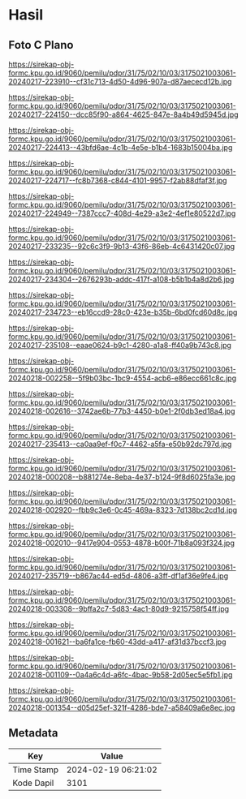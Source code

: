 # Hasil

## Foto C Plano

https://sirekap-obj-formc.kpu.go.id/9060/pemilu/pdpr/31/75/02/10/03/3175021003061-20240217-223910--cf31c713-4d50-4d96-907a-d87aececd12b.jpg

https://sirekap-obj-formc.kpu.go.id/9060/pemilu/pdpr/31/75/02/10/03/3175021003061-20240217-224150--dcc85f90-a864-4625-847e-8a4b49d5945d.jpg

https://sirekap-obj-formc.kpu.go.id/9060/pemilu/pdpr/31/75/02/10/03/3175021003061-20240217-224413--43bfd6ae-4c1b-4e5e-b1b4-1683b15004ba.jpg

https://sirekap-obj-formc.kpu.go.id/9060/pemilu/pdpr/31/75/02/10/03/3175021003061-20240217-224717--fc8b7368-c844-4101-9957-f2ab88dfaf3f.jpg

https://sirekap-obj-formc.kpu.go.id/9060/pemilu/pdpr/31/75/02/10/03/3175021003061-20240217-224949--7387ccc7-408d-4e29-a3e2-4ef1e80522d7.jpg

https://sirekap-obj-formc.kpu.go.id/9060/pemilu/pdpr/31/75/02/10/03/3175021003061-20240217-233235--92c6c3f9-9b13-43f6-86eb-4c6431420c07.jpg

https://sirekap-obj-formc.kpu.go.id/9060/pemilu/pdpr/31/75/02/10/03/3175021003061-20240217-234304--2676293b-addc-417f-a108-b5b1b4a8d2b6.jpg

https://sirekap-obj-formc.kpu.go.id/9060/pemilu/pdpr/31/75/02/10/03/3175021003061-20240217-234723--eb16ccd9-28c0-423e-b35b-6bd0fcd60d8c.jpg

https://sirekap-obj-formc.kpu.go.id/9060/pemilu/pdpr/31/75/02/10/03/3175021003061-20240217-235108--eaae0624-b9c1-4280-a1a8-ff40a9b743c8.jpg

https://sirekap-obj-formc.kpu.go.id/9060/pemilu/pdpr/31/75/02/10/03/3175021003061-20240218-002258--5f9b03bc-1bc9-4554-acb6-e86ecc661c8c.jpg

https://sirekap-obj-formc.kpu.go.id/9060/pemilu/pdpr/31/75/02/10/03/3175021003061-20240218-002616--3742ae6b-77b3-4450-b0e1-2f0db3ed18a4.jpg

https://sirekap-obj-formc.kpu.go.id/9060/pemilu/pdpr/31/75/02/10/03/3175021003061-20240217-235413--ca0aa9ef-f0c7-4462-a5fa-e50b92dc797d.jpg

https://sirekap-obj-formc.kpu.go.id/9060/pemilu/pdpr/31/75/02/10/03/3175021003061-20240218-000208--b881274e-8eba-4e37-b124-9f8d6025fa3e.jpg

https://sirekap-obj-formc.kpu.go.id/9060/pemilu/pdpr/31/75/02/10/03/3175021003061-20240218-002920--fbb9c3e6-0c45-469a-8323-7d138bc2cd1d.jpg

https://sirekap-obj-formc.kpu.go.id/9060/pemilu/pdpr/31/75/02/10/03/3175021003061-20240218-002010--9417e904-0553-4878-b00f-71b8a093f324.jpg

https://sirekap-obj-formc.kpu.go.id/9060/pemilu/pdpr/31/75/02/10/03/3175021003061-20240217-235719--b867ac44-ed5d-4806-a3ff-df1af36e9fe4.jpg

https://sirekap-obj-formc.kpu.go.id/9060/pemilu/pdpr/31/75/02/10/03/3175021003061-20240218-003308--9bffa2c7-5d83-4ac1-80d9-9215758f54ff.jpg

https://sirekap-obj-formc.kpu.go.id/9060/pemilu/pdpr/31/75/02/10/03/3175021003061-20240218-001621--ba6fa1ce-fb60-43dd-a417-af31d37bccf3.jpg

https://sirekap-obj-formc.kpu.go.id/9060/pemilu/pdpr/31/75/02/10/03/3175021003061-20240218-001109--0a4a6c4d-a6fc-4bac-9b58-2d05ec5e5fb1.jpg

https://sirekap-obj-formc.kpu.go.id/9060/pemilu/pdpr/31/75/02/10/03/3175021003061-20240218-001354--d05d25ef-321f-4286-bde7-a58409a6e8ec.jpg


## Metadata

| Key        | Value               |
| ---------- | ------------------- |
| Time Stamp | 2024-02-19 06:21:02 |
| Kode Dapil | 3101                |



